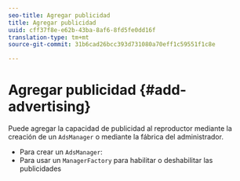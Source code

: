 ```yaml
---
seo-title: Agregar publicidad
title: Agregar publicidad
uuid: cff37f8e-e62b-43ba-8af6-8fd5fe0dd16f
translation-type: tm+mt
source-git-commit: 31b6cad26bcc393d731080a70eff1c59551f1c8e

---
```



# Agregar publicidad {#add-advertising}

Puede agregar la capacidad de publicidad al reproductor mediante la creación de un `AdsManager` o mediante la fábrica del administrador.

* Para crear un `AdsManager`:
* Para usar un `ManagerFactory` para habilitar o deshabilitar las publicidades